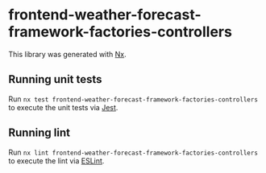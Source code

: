 # frontend-weather-forecast-framework-factories-controllers

This library was generated with [Nx](https://nx.dev).

## Running unit tests

Run `nx test frontend-weather-forecast-framework-factories-controllers` to execute the unit tests via [Jest](https://jestjs.io).

## Running lint

Run `nx lint frontend-weather-forecast-framework-factories-controllers` to execute the lint via [ESLint](https://eslint.org/).
